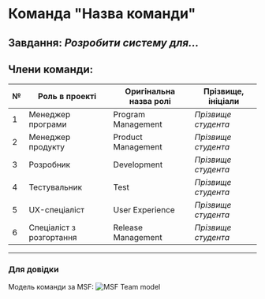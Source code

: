 # Команда "**Назва команди**"

## Завдання: *Розробити систему для...*

## Члени команди:

|№  | Роль в проекті            | Оригінальна назва ролі    | Прізвище, ініціали         |
|---|---------------------------|---------------------------|---------------------------|
| 1 | Менеджер програми         | Program Management        | *Прізвище студента*        |
| 2 | Менеджер продукту         | Product Management        | *Прізвище студента*        |
| 3 | Розробник                 | Development               | *Прізвище студента*        |
| 4 | Тестувальник              | Test                      | *Прізвище студента*        |
| 5 | UX-спеціаліст             | User Experience           | *Прізвище студента*        |
| 6 | Спеціаліст з розгортання  | Release Management        | *Прізвище студента*        |

---
### Для довідки
Модель команди за MSF:
![MSF Team model](/blob/main/docs/images/resources/MSF%20team%20model.jpg)
